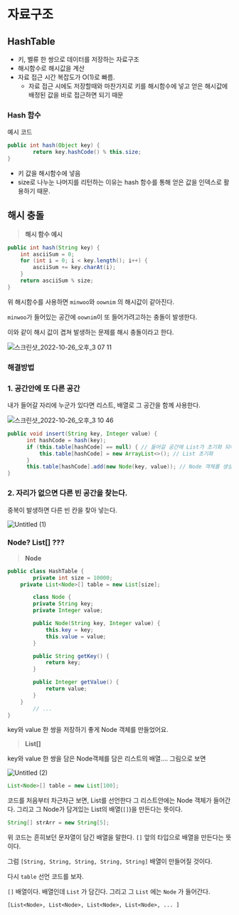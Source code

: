 # 자료구조

## HashTable

- 키, 벨류 한 쌍으로 데이터를 저장하는 자료구조
- 해시함수로 해시값을 계산
- 자료 접근 시간 복잡도가 O(1)로 빠름.
    - 자료 접근 시에도 저장할때와 마찬가지로 키를 해시함수에 넣고 얻은 해시값에 배정된 값을 바로 접근하면 되기 때문

### Hash 함수

예시 코드

```java
public int hash(Object key) {
		return key.hashCode() % this.size;
}
```

- 키 값을 해시함수에 넣음
- size로 나누눈 나머지를 리턴하는 이유는 hash 함수를 통해 얻은 값을 인덱스로 활용하기 때문.

## 해시 충돌

> **해시 함수 예시**
> 

```java
public int hash(String key) {
    int asciiSum = 0;
    for (int i = 0; i < key.length(); i++) {
        asciiSum += key.charAt(i);
    }
    return asciiSum % size;
}
```

위 해시함수를 사용하면 `minwoo`와 `oownim` 의 해시값이 같아진다.

`minwoo`가 들어있는 공간에 `oownim`이 또 들어가려고하는 충돌이 발생한다.

이와 같이 해시 값이 겹쳐 발생하는 문제를 해시 충돌이라고 한다.

<img alt="스크린샷_2022-10-26_오후_3 07 11" src="https://user-images.githubusercontent.com/77231274/200105721-dad33775-6cae-4066-8896-c2b4fcb4cbd7.png">

### 해결방법

### 1. 공간안에 또 다른 공간

내가 들어갈 자리에 누군가 있다면 리스트, 배열로 그 공간을 함께 사용한다.

<img alt="스크린샷_2022-10-26_오후_3 10 46" src="https://user-images.githubusercontent.com/77231274/200105731-e76ae1bf-1a69-4327-a236-2cd8a24556bb.png">

```java
public void insert(String key, Integer value) {
      int hashCode = hash(key);
      if (this.table[hashCode] == null) { // 들어갈 공간에 List가 초기화 되어있지 않다면
          this.table[hashCode] = new ArrayList<>(); // List 초기화
      }
      this.table[hashCode].add(new Node(key, value)); // Node 객체를 생성해 List에 추가
}
```

### 2. 자리가 없으면 다른 빈 공간을 찾는다.

중복이 발생하면 다른 빈 칸을 찾아 넣는다.

![Untitled (1)](https://user-images.githubusercontent.com/77231274/200105734-489d659d-655a-4c79-895c-768cdc79c057.png)

### Node? List<Node>[] ???

> **Node**
> 

```java
public class HashTable {
		private int size = 10000;
    private List<Node>[] table = new List[size];

		class Node {
        private String key;
        private Integer value;

        public Node(String key, Integer value) {
            this.key = key;
            this.value = value;
        }

        public String getKey() {
            return key;
        }

        public Integer getValue() {
            return value;
        }
    }
		// ...
}
```

key와 value 한 쌍을 저장하기 좋게 Node 객체를 만들었어요.

> **List<Node>[]**
> 

key와 value 한 쌍을 담은 Node객체를 담은 리스트의 배열…. 그림으로 보면

![Untitled (2)](https://user-images.githubusercontent.com/77231274/200105738-c7d8246f-59d1-4fd7-97fd-85ea43c7c7f2.png)

```java
List<Node>[] table = new List[100];
```

코드를 처음부터 차근차근 보면, List를 선언한다 그 리스트안에는 Node 객체가 들어간다. 그리고 그 Node가 담겨있는 List의 배열(`[]`)을 만든다는 뜻이다.

```java
String[] strArr = new String[5];
```

위 코드는 흔히보던 문자열이 담긴 배열을 말한다. `[]` 앞의 타입으로 배열을 만든다는 뜻이다.

그럼 `[String, String, String, String, String]` 배열이 만들어질 것이다.

다시 `table` 선언 코드를 보자.

`[]` 배열이다. 배열인데 `List` 가 담긴다. 그리고 그 `List` 에는 `Node` 가 들어간다.

`[List<Node>, List<Node>, List<Node>, List<Node>, ... ]`
